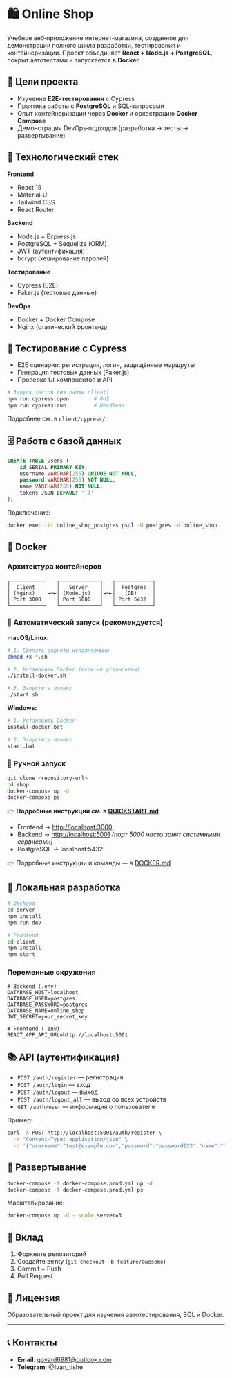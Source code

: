 # 🛍️ Online Shop

Учебное веб‑приложение интернет‑магазина, созданное для демонстрации полного цикла разработки, тестирования и контейнеризации. Проект объединяет **React + Node.js + PostgreSQL**, покрыт автотестами и запускается в **Docker**.

## 🎯 Цели проекта

* Изучение **E2E‑тестирования** с Cypress
* Практика работы с **PostgreSQL** и SQL‑запросами
* Опыт контейнеризации через **Docker** и оркестрацию **Docker Compose**
* Демонстрация DevOps‑подходов (разработка → тесты → развертывание)

## 🚀 Технологический стек

**Frontend**

* React 19
* Material‑UI
* Tailwind CSS
* React Router

**Backend**

* Node.js + Express.js
* PostgreSQL + Sequelize (ORM)
* JWT (аутентификация)
* bcrypt (хеширование паролей)

**Тестирование**

* Cypress (E2E)
* Faker.js (тестовые данные)

**DevOps**

* Docker + Docker Compose
* Nginx (статический фронтенд)

## 🧪 Тестирование с Cypress

* E2E сценарии: регистрация, логин, защищённые маршруты
* Генерация тестовых данных (Faker.js)
* Проверка UI‑компонентов и API

```bash
# Запуск тестов (из папки client)
npm run cypress:open        # GUI
npm run cypress:run         # Headless
```

Подробнее см. в `client/cypress/`.

## 🗄️ Работа с базой данных

```sql
CREATE TABLE users (
    id SERIAL PRIMARY KEY,
    username VARCHAR(255) UNIQUE NOT NULL,
    password VARCHAR(255) NOT NULL,
    name VARCHAR(255) NOT NULL,
    tokens JSON DEFAULT '[]'
);
```

Подключение:

```bash
docker exec -it online_shop_postgres psql -U postgres -d online_shop
```

## 🐳 Docker

### Архитектура контейнеров

```
┌───────────┐   ┌─────────────┐   ┌────────────┐
│  Client   │   │   Server    │   │  Postgres  │
│ (Nginx)   │◄─►│ (Node.js)   │◄─►│   (DB)     │
│ Port 3000 │   │ Port 5000   │   │ Port 5432  │
└───────────┘   └─────────────┘   └────────────┘
```

### 🚀 Автоматический запуск (рекомендуется)

**macOS/Linux:**
```bash
# 1. Сделать скрипты исполняемыми
chmod +x *.sh

# 2. Установить Docker (если не установлен)
./install-docker.sh

# 3. Запустить проект
./start.sh
```

**Windows:**
```bash
# 1. Установить Docker
install-docker.bat

# 2. Запустить проект
start.bat
```

### 🔧 Ручной запуск

```bash
git clone <repository-url>
cd shop
docker-compose up -d
docker-compose ps
```

👉 **Подробные инструкции см. в [QUICKSTART.md](QUICKSTART.md)**

* Frontend → [http://localhost:3000](http://localhost:3000)
* Backend → [http://localhost:5001](http://localhost:5001) *(порт 5000 часто занят системными сервисами)*
* PostgreSQL → localhost:5432

👉 Подробные инструкции и команды — в [DOCKER.md](DOCKER.md)

## 🔧 Локальная разработка

```bash
# Backend
cd server
npm install
npm run dev

# Frontend
cd client
npm install
npm start
```

### Переменные окружения

```env
# Backend (.env)
DATABASE_HOST=localhost
DATABASE_USER=postgres
DATABASE_PASSWORD=postgres
DATABASE_NAME=online_shop
JWT_SECRET=your_secret_key

# Frontend (.env)
REACT_APP_API_URL=http://localhost:5001
```

## 📚 API (аутентификация)

* `POST /auth/register` — регистрация
* `POST /auth/login` — вход
* `POST /auth/logout` — выход
* `POST /auth/logout_all` — выход со всех устройств
* `GET /auth/user` — информация о пользователе

Пример:

```bash
curl -X POST http://localhost:5001/auth/register \
  -H "Content-Type: application/json" \
  -d '{"username":"test@example.com","password":"password123","name":"Test User"}'
```

## 🚀 Развертывание

```bash
docker-compose -f docker-compose.prod.yml up -d
docker-compose -f docker-compose.prod.yml ps
```

Масштабирование:

```bash
docker-compose up -d --scale server=3
```

## 🤝 Вклад

1. Форкните репозиторий
2. Создайте ветку (`git checkout -b feature/awesome`)
3. Commit + Push
4. Pull Request

## 📝 Лицензия

Образовательный проект для изучения автотестирования, SQL и Docker.

---
## 📞 Контакты

- **Email**: govard6981@outlook.com
- **Telegram**: @Ivan_tishe
